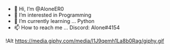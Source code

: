 - 👋 Hi, I’m @AloneER0
- 👀 I’m interested in Programming
- 🌱 I’m currently learning ... Python
- 📫 How to reach me ...
   Discord: Alone#4154
   

<!---
AloneER0/AloneER0 is a ✨ special ✨ repository because its `README.md` (this file) appears on your GitHub profile.
You can click the Preview link to take a look at your changes.
--->

!Alt https://media.giphy.com/media/l1J9qemh1La8b0Rag/giphy.gif
